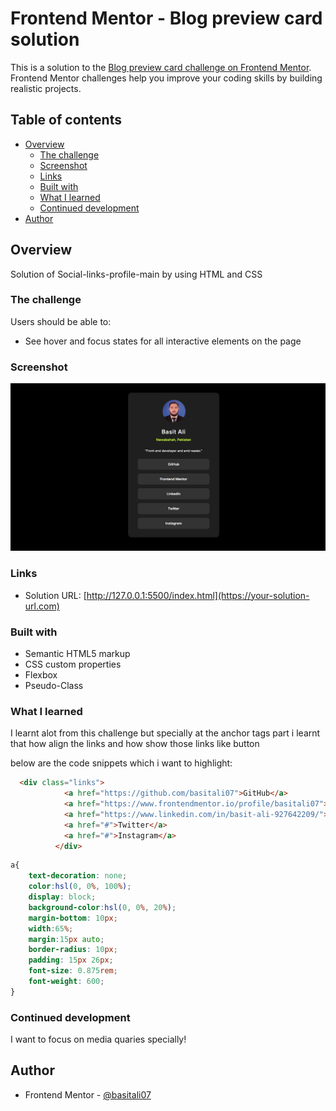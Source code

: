 # Frontend Mentor - Blog preview card solution

This is a solution to the [Blog preview card challenge on Frontend Mentor](https://www.frontendmentor.io/challenges/blog-preview-card-ckPaj01IcS). Frontend Mentor challenges help you improve your coding skills by building realistic projects. 

## Table of contents

- [Overview](#overview)
  - [The challenge](#the-challenge)
  - [Screenshot](#screenshot)
  - [Links](#links)
  - [Built with](#built-with)
  - [What I learned](#what-i-learned)
  - [Continued development](#continued-development)
- [Author](#author)


## Overview
Solution of Social-links-profile-main by using HTML and CSS 
### The challenge

Users should be able to:

- See hover and focus states for all interactive elements on the page

### Screenshot

![](./screenshot.jpg)


### Links

- Solution URL: [http://127.0.0.1:5500/index.html](https://your-solution-url.com)

### Built with

- Semantic HTML5 markup
- CSS custom properties
- Flexbox
- Pseudo-Class

### What I learned

I learnt alot from this challenge but specially at the anchor tags part i learnt that how align the links and how show those links like button

below are the code snippets which i want to highlight:

```html
  <div class="links">
            <a href="https://github.com/basitali07">GitHub</a>
            <a href="https://www.frontendmentor.io/profile/basitali07">Frontend Mentor</a>
            <a href="https://www.linkedin.com/in/basit-ali-927642209/">LinkedIn</a>
            <a href="#">Twitter</a>
            <a href="#">Instagram</a>
          </div>
```
```css
a{
    text-decoration: none;
    color:hsl(0, 0%, 100%);
    display: block;
    background-color:hsl(0, 0%, 20%);
    margin-bottom: 10px;
    width:65%;
    margin:15px auto;
    border-radius: 10px;
    padding: 15px 26px;
    font-size: 0.875rem;
    font-weight: 600;
}
```

### Continued development

I want to focus on media quaries specially!


## Author

- Frontend Mentor - [@basitali07](https://www.frontendmentor.io/profile/yourusername)

